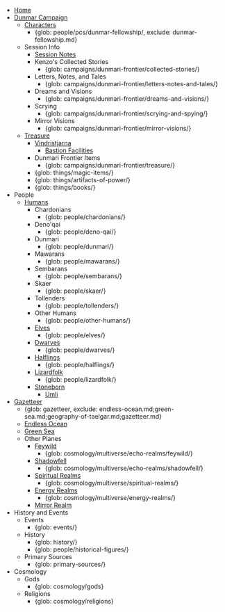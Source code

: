 - [Home](index.md)
- [Dunmar Campaign](campaigns/dunmari-frontier/dunmari-frontier-campaign.md)
    - [Characters](people/pcs/dunmar-fellowship/dunmar-fellowship.md)
        - {glob: people/pcs/dunmar-fellowship/, exclude: dunmar-fellowship.md}
    - Session Info
        - [Session Notes](campaigns/dunmari-frontier/session-notes-index.md)
        - Kenzo's Collected Stories
            - {glob: campaigns/dunmari-frontier/collected-stories/}
        - Letters, Notes, and Tales
            - {glob: campaigns/dunmari-frontier/letters-notes-and-tales/}
        - Dreams and Visions
            - {glob: campaigns/dunmari-frontier/dreams-and-visions/}
        - Scrying
            - {glob: campaigns/dunmari-frontier/scrying-and-spying/}
        - Mirror Visions
            - {glob: campaigns/dunmari-frontier/mirror-visions/}
    - [Treasure](campaigns/dunmari-frontier/party-treasure.md)
        - [Vindristjarna](things/ships/vindristjarna.md)
            - [Bastion Facilities](campaigns/dunmari-frontier/vindristjarna-room-planning.md)
        - Dunmari Frontier Items
            - {glob: campaigns/dunmari-frontier/treasure/}
        - {glob: things/magic-items/}
        - {glob: things/artifacts-of-power/}
        - {glob: things/books/}
- People
    - [Humans](species/humans/humans.md)
        - Chardonians
            - {glob: people/chardonians/}
        - Deno'qai
            - {glob: people/deno-qai/}
        - Dunmari
            - {glob: people/dunmari/}
        - Mawarans
            - {glob: people/mawarans/}
        - Sembarans
            - {glob: people/sembarans/}
        - Skaer
            - {glob: people/skaer/}
        - Tollenders
            - {glob: people/tollenders/}
        - Other Humans
            - {glob: people/other-humans/}
      - [Elves](species/children-of-the-embodied-gods/elves/elves.md)
          - {glob: people/elves/}
      - [Dwarves](species/children-of-the-embodied-gods/dwarves/dwarves.md)
          - {glob: people/dwarves/}
      - [Halflings](species/children-of-the-embodied-gods/halflings/halflings.md)
          - {glob: people/halflings/}
      - [Lizardfolk](species/children-of-the-embodied-gods/lizardfolk/lizardfolk.md)
          - {glob: people/lizardfolk/}
      - [Stoneborn](species/children-of-the-embodied-gods/stoneborn/stoneborn.md)
          - [Umli](people/other-nonhumans/umli.md)
- [Gazetteer](gazetteer/geography-of-taelgar.md)
    - {glob: gazetteer, exclude: endless-ocean.md;green-sea.md;geography-of-taelgar.md;gazetteer.md}
    - [Endless Ocean](gazetteer/endless-ocean.md)
    - [Green Sea](gazetteer/green-sea.md)
    - Other Planes
        - [Feywild](cosmology/multiverse/echo-realms/feywild/feywild.md)
            - {glob: cosmology/multiverse/echo-realms/feywild/}
        - [Shadowfell](cosmology/multiverse/echo-realms/shadowfell/shadowfell.md)
            - {glob: cosmology/multiverse/echo-realms/shadowfell/}
        - [Spiritual Realms](cosmology/multiverse/spiritual-realms/spiritual-realms.md)
            - {glob: cosmology/multiverse/spiritual-realms/}
        - [Energy Realms](cosmology/multiverse/energy-realms/energy-realms.md)
            - {glob: cosmology/multiverse/energy-realms/}
        - [Mirror Realm](cosmology/multiverse/echo-realms/mirror-realm.md)
- History and Events
    - Events
        - {glob: events/}
    - History
        - {glob: history/}
        - {glob: people/historical-figures/}
    - Primary Sources
        - {glob: primary-sources/}
- Cosmology
    - Gods
        - {glob: cosmology/gods}
    - Religions
        - {glob: cosmology/religions}
